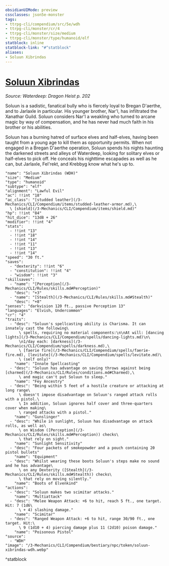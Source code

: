 ```yaml
---
obsidianUIMode: preview
cssclasses: json5e-monster
tags:
- ttrpg-cli/compendium/src/5e/wdh
- ttrpg-cli/monster/cr/4
- ttrpg-cli/monster/size/medium
- ttrpg-cli/monster/type/humanoid/elf
statblock: inline
statblock-link: "#^statblock"
aliases:
- Soluun Xibrindas
---
```

# [Soluun Xibrindas](3-Mechanics\CLI\Compendium\bestiary\npc/soluun-xibrindas-wdh.md)
*Source: Waterdeep: Dragon Heist p. 202*  

Soluun is a sadistic, fanatical bully who is fiercely loyal to Bregan D'aerthe, and to Jarlaxle in particular. His younger brother, Nar'l, has infiltrated the Xanathar Guild. Soluun considers Nar'l a weakling who turned to arcane magic by way of compensation, and he has never had much faith in his brother or his abilities.

Soluun has a burning hatred of surface elves and half-elves, having been taught from a young age to kill them as opportunity permits. When not engaged in a Bregan D'aerthe operation, Soluun spends his nights haunting the darkened streets and alleys of Waterdeep, looking for solitary elves or half-elves to pick off. He conceals his nighttime escapades as well as he can, but Jarlaxle, Fel'rekt, and Krebbyg know what he's up to.

```statblock
"name": "Soluun Xibrindas (WDH)"
"size": "Medium"
"type": "humanoid"
"subtype": "elf"
"alignment": "Lawful Evil"
"ac": !!int "18"
"ac_class": "[studded leather](/3-Mechanics/CLI/Compendium/items/studded-leather-armor.md),\
  \ [shield](/3-Mechanics/CLI/Compendium/items/shield.md)"
"hp": !!int "84"
"hit_dice": "13d8 + 26"
"modifier": !!int "4"
"stats":
  - !!int "13"
  - !!int "18"
  - !!int "14"
  - !!int "11"
  - !!int "13"
  - !!int "14"
"speed": "30 ft."
"saves":
  - "dexterity": !!int "6"
  - "constitution": !!int "4"
  - "wisdom": !!int "3"
"skillsaves":
  - "name": "[Perception](/3-Mechanics/CLI/Rules/skills.md#Perception)"
    "desc": "+3"
  - "name": "[Stealth](/3-Mechanics/CLI/Rules/skills.md#Stealth)"
    "desc": "+8"
"senses": "darkvision 120 ft., passive Perception 13"
"languages": "Elvish, Undercommon"
"cr": "4"
"traits":
  - "desc": "Soluun's spellcasting ability is Charisma. It can innately cast the following\
      \ spells, requiring no material components:\n\nAt will: [dancing lights](/3-Mechanics/CLI/Compendium/spells/dancing-lights.md)\n\
      \n1/day each: [darkness](/3-Mechanics/CLI/Compendium/spells/darkness.md),\
      \ [faerie fire](/3-Mechanics/CLI/Compendium/spells/faerie-fire.md), [levitate](/3-Mechanics/CLI/Compendium/spells/levitate.md)\
      \ (self only)"
    "name": "Innate Spellcasting"
  - "desc": "Soluun has advantage on saving throws against being [charmed](/3-Mechanics/CLI/Rules/conditions.md#Charmed),\
      \ and magic can't put Soluun to sleep."
    "name": "Fey Ancestry"
  - "desc": "Being within 5 feet of a hostile creature or attacking at long range\
      \ doesn't impose disadvantage on Soluun's ranged attack rolls with a pistol.\
      \ In addition, Soluun ignores half cover and three-quarters cover when making\
      \ ranged attacks with a pistol."
    "name": "Gunslinger"
  - "desc": "While in sunlight, Soluun has disadvantage on attack rolls, as well as\
      \ on Wisdom ([Perception](/3-Mechanics/CLI/Rules/skills.md#Perception)) checks\
      \ that rely on sight."
    "name": "Sunlight Sensitivity"
  - "desc": "Four packets of smokepowder and a pouch containing 20 pistol bullets"
    "name": "Equipment"
  - "desc": "Whilst wearing these boots Soluun's steps make no sound and he has advantage\
      \ on any Dexterity ([Stealth](/3-Mechanics/CLI/Rules/skills.md#Stealth)) checks\
      \ that rely on moving silently."
    "name": "Boots of Elvenkind"
"actions":
  - "desc": "Soluun makes two scimitar attacks."
    "name": "Multiattack"
  - "desc": "Melee Weapon Attack: +6 to hit, reach 5 ft., one target. Hit: 7 (1d6\
      \ + 4) slashing damage."
    "name": "Scimitar"
  - "desc": "Ranged Weapon Attack: +6 to hit, range 30/90 ft., one target. Hit:\
      \ 9 (1d10 + 4) piercing damage plus 11 (2d10) poison damage."
    "name": "Poisonous Pistol"
"source":
  - "WDH"
"image": "/3-Mechanics/CLI/Compendium/bestiary/npc/token/soluun-xibrindas-wdh.webp"
```
^statblock